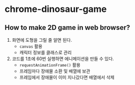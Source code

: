 # chrome-dinosaur-game

## How to make 2D game in web browser?

1. 화면에 도형을 그릴 줄 알면 된다.
    * `canvas` 활용
    * 캐릭터 정보를 클래스로 관리
2. 코드를 1초에 60번 실행하면 에니메이션을 만들 수 있다.
    * `requestAnimationFrame()` 활용
    * 프레임마다 장애물 소환 및 배열에 보관
    * 프레임에서 장애물이 이미 지나갔다면 배열에서 삭제
